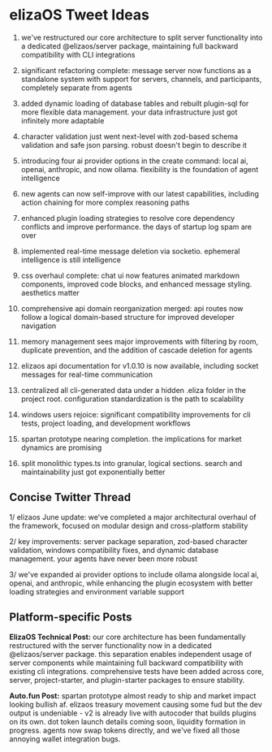 # elizaOS Tweet Ideas

1. we've restructured our core architecture to split server functionality into a dedicated @elizaos/server package, maintaining full backward compatibility with CLI integrations

2. significant refactoring complete: message server now functions as a standalone system with support for servers, channels, and participants, completely separate from agents

3. added dynamic loading of database tables and rebuilt plugin-sql for more flexible data management. your data infrastructure just got infinitely more adaptable

4. character validation just went next-level with zod-based schema validation and safe json parsing. robust doesn't begin to describe it

5. introducing four ai provider options in the create command: local ai, openai, anthropic, and now ollama. flexibility is the foundation of agent intelligence

6. new agents can now self-improve with our latest capabilities, including action chaining for more complex reasoning paths

7. enhanced plugin loading strategies to resolve core dependency conflicts and improve performance. the days of startup log spam are over

8. implemented real-time message deletion via socketio. ephemeral intelligence is still intelligence

9. css overhaul complete: chat ui now features animated markdown components, improved code blocks, and enhanced message styling. aesthetics matter

10. comprehensive api domain reorganization merged: api routes now follow a logical domain-based structure for improved developer navigation

11. memory management sees major improvements with filtering by room, duplicate prevention, and the addition of cascade deletion for agents

12. elizaos api documentation for v1.0.10 is now available, including socket messages for real-time communication

13. centralized all cli-generated data under a hidden .eliza folder in the project root. configuration standardization is the path to scalability

14. windows users rejoice: significant compatibility improvements for cli tests, project loading, and development workflows

15. spartan prototype nearing completion. the implications for market dynamics are promising

16. split monolithic types.ts into granular, logical sections. search and maintainability just got exponentially better

## Concise Twitter Thread

1/ elizaos June update: we've completed a major architectural overhaul of the framework, focused on modular design and cross-platform stability

2/ key improvements: server package separation, zod-based character validation, windows compatibility fixes, and dynamic database management. your agents have never been more robust

3/ we've expanded ai provider options to include ollama alongside local ai, openai, and anthropic, while enhancing the plugin ecosystem with better loading strategies and environment variable support

## Platform-specific Posts

**ElizaOS Technical Post:**
our core architecture has been fundamentally restructured with the server functionality now in a dedicated @elizaos/server package. this separation enables independent usage of server components while maintaining full backward compatibility with existing cli integrations. comprehensive tests have been added across core, server, project-starter, and plugin-starter packages to ensure stability.

**Auto.fun Post:**
spartan prototype almost ready to ship and market impact looking bullish af. elizaos treasury movement causing some fud but the dev output is undeniable - v2 is already live with autocoder that builds plugins on its own. dot token launch details coming soon, liquidity formation in progress. agents now swap tokens directly, and we've fixed all those annoying wallet integration bugs.